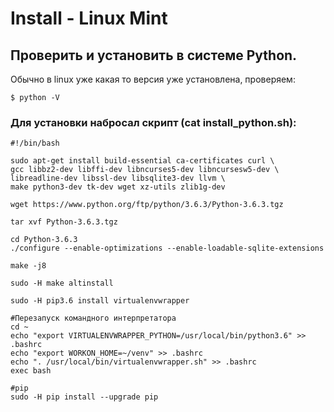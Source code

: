 # Install - Linux Mint

## **Проверить и установить в системе Python.**

Обычно в linux уже какая то версия уже установлена, проверяем:

```text
$ python -V
```

### Для установки набросал скрипт \(cat install\_python.sh\):

```text
#!/bin/bash

sudo apt-get install build-essential ca-certificates curl \
gcc libbz2-dev libffi-dev libncurses5-dev libncursesw5-dev \
libreadline-dev libssl-dev libsqlite3-dev llvm \
make python3-dev tk-dev wget xz-utils zlib1g-dev

wget https://www.python.org/ftp/python/3.6.3/Python-3.6.3.tgz

tar xvf Python-3.6.3.tgz

cd Python-3.6.3
./configure --enable-optimizations --enable-loadable-sqlite-extensions

make -j8

sudo -H make altinstall

sudo -H pip3.6 install virtualenvwrapper

#Перезапуск командного интерпретатора
cd ~
echo "export VIRTUALENVWRAPPER_PYTHON=/usr/local/bin/python3.6" >> .bashrc
echo "export WORKON_HOME=~/venv" >> .bashrc
echo ". /usr/local/bin/virtualenvwrapper.sh" >> .bashrc
exec bash

#pip
sudo -H pip install --upgrade pip
```

